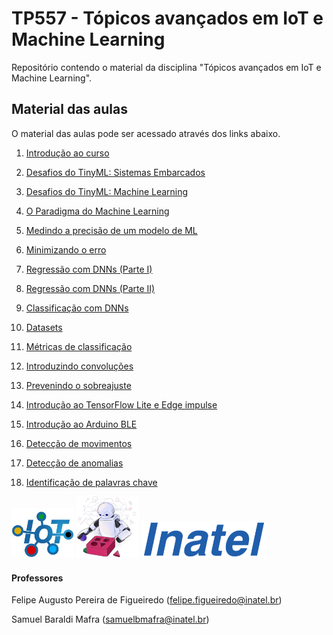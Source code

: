 # TP557 - Tópicos avançados em IoT e Machine Learning

Repositório contendo o material da disciplina "Tópicos avançados em IoT e Machine Learning".

## Material das aulas

O material das aulas pode ser acessado através dos links abaixo.

1. [Introdução ao curso](https://github.com/zz4fap/tp557-iot-ml/blob/main/slides/TP557_1_Introdu%C3%A7ao_ao_curso.pdf)
   
2. [Desafios do TinyML: Sistemas Embarcados](https://github.com/zz4fap/tp557-iot-ml/blob/main/slides/TP557_2_Desafios_do_TinyML_sistemas_embarcados.pdf)

3. [Desafios do TinyML: Machine Learning](https://github.com/zz4fap/tp557-iot-ml/blob/main/slides/TP557_3_Desafios_do_TinyML_machine_learning.pdf)

4. [O Paradigma do Machine Learning](https://github.com/zz4fap/tp557-iot-ml/blob/main/slides/TP557_4_O_Paradigma_do_Machine_Learning.pdf)

5. [Medindo a precisão de um modelo de ML](https://github.com/zz4fap/tp557-iot-ml/blob/main/slides/TP557_5_Medindo_a_precisão_de_um_modelo_de_ML.pdf)

6. [Minimizando o erro](https://github.com/zz4fap/tp557-iot-ml/blob/main/slides/TP557_6_Minimizando_o_erro.pdf)

7. [Regressão com DNNs (Parte I)](https://github.com/zz4fap/tp557-iot-ml/blob/main/slides/TP557_7_Regressão_com_DNNs_parte_I.pdf)

8. [Regressão com DNNs (Parte II)](https://github.com/zz4fap/tp557-iot-ml/blob/main/slides/TP557_8_Regressão_com_DNNs_parte_II.pdf)
   
9. [Classificação com DNNs](https://github.com/zz4fap/tp557-iot-ml/blob/main/slides/TP557_9_Classificação_com_DNNs.pdf)
    
10. [Datasets](https://github.com/zz4fap/tp557-iot-ml/blob/main/slides/TP557_10_Datasets.pdf)
    
11. [Métricas de classificação](https://github.com/zz4fap/tp557-iot-ml/blob/main/slides/TP557_11_Métricas_de_Classificação.pdf)

12. [Introduzindo convoluções](https://github.com/zz4fap/tp557-iot-ml/blob/main/slides/TP557_12_Introduzindo_convolu%C3%A7%C3%B5es.pdf)
   
13. [Prevenindo o sobreajuste](https://github.com/zz4fap/tp557-iot-ml/blob/main/slides/TP557_13_Prevenindo_o_sobreajuste.pdf)
14. [Introdução ao TensorFlow Lite  e Edge impulse](https://github.com/zz4fap/tp557-iot-ml/blob/main/slides/TP557_14_introducao_tensorflowlite.pdf)
15. [Introdução ao Arduino BLE](https://github.com/zz4fap/tp557-iot-ml/blob/main/slides/TP557_14b_introducao_arduinoble.pdf)
16. [Detecção de movimentos](https://github.com/zz4fap/tp557-iot-ml/blob/main/slides/TP557_15_classifica%C3%A7%C3%A3o%20de%20movimentos.pdf)
17. [Detecção de anomalias](https://github.com/zz4fap/tp557-iot-ml/blob/main/slides/TP557_16_detec%C3%A7%C3%A3o_de_anomalias.pdf)
18. [Identificação de palavras chave](https://github.com/zz4fap/tp557-iot-ml/blob/main/slides/TP557_17_identifica%C3%A7%C3%A3o_palavras_chave.pdf)

<img src="/figures/iot_lab.jpg" width="100px"> <img src="/figures/ml_logo1.png" width="100px"> <img src="/figures/inatel_logo.png" width="200px">

#### Professores

Felipe Augusto Pereira de Figueiredo (felipe.figueiredo@inatel.br)

Samuel Baraldi Mafra (samuelbmafra@inatel.br)
